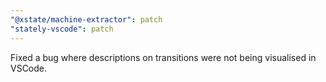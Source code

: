 ```yaml
---
"@xstate/machine-extractor": patch
"stately-vscode": patch
---
```


Fixed a bug where descriptions on transitions were not being visualised in VSCode.
